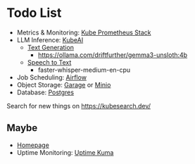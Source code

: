 # Todo List

- Metrics & Monitoring: [Kube Prometheus Stack](https://github.com/prometheus-community/helm-charts/tree/main/charts/kube-prometheus-stack)
- LLM Inference: [KubeAI](https://www.kubeai.org/installation/any/)
  - [Text Generation](https://www.kubeai.org/how-to/configure-text-generation-models/)
    - https://ollama.com/driftfurther/gemma3-unsloth:4b
  - [Speech to Text](https://www.kubeai.org/how-to/configure-speech-to-text/)
    - faster-whisper-medium-en-cpu
- Job Scheduling: [Airflow](https://airflow.apache.org/docs/apache-airflow/stable/administration-and-deployment/kubernetes.html)
- Object Storage: [Garage](https://garagehq.deuxfleurs.fr/) or [Minio](https://min.io/product/kubernetes)
- Database: [Postgres](https://github.com/cloudnative-pg/cloudnative-pg)

Search for new things on https://kubesearch.dev/

## Maybe

- [Homepage](https://github.com/gethomepage/homepage)
- Uptime Monitoring: [Uptime Kuma](https://github.com/louislam/uptime-kuma)